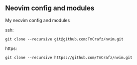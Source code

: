 ## Neovim config and modules

My neovim config and modules

ssh:
```
git clone --recursive git@github.com:TmCrafz/nvim.git
```

https:
```
git clone --recursive https://github.com/TmCrafz/nvim.git
```
<!--
## YouCompleteMe
To use YouCompleteMe update the submodules of YouCompleteMe:
```
git submodule update --init --recursive

```
Check if all dependencies are installed (more infos in YouCompleteMe´s README).

Then go into YouCompleteMe dir and install YouCompleteMe with C-family language support:
```
./install.py --clang-completer
```
-->
